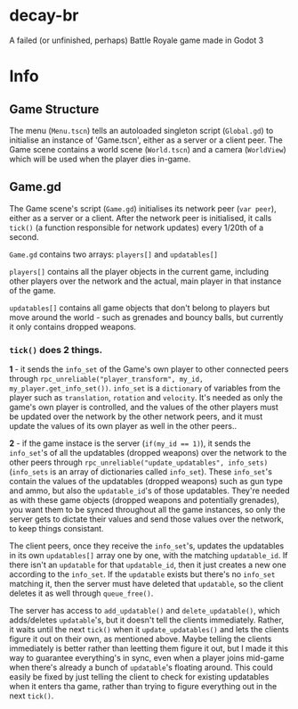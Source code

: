 # decay-br
A failed (or unfinished, perhaps) Battle Royale game made in Godot 3

# Info

## Game Structure

The menu (`Menu.tscn`) tells an autoloaded singleton script (`Global.gd`) to initialise an instance of 'Game.tscn', either as a server or a client peer. The Game scene contains a world scene (`World.tscn`) and a camera (`WorldView`) which will be used when the player dies in-game.

## Game.gd

The Game scene's script (`Game.gd`) initialises its network peer (`var peer`), either as a server or a client. After the network peer is initialised, it calls `tick()` (a function responsible for network updates) every 1/20th of a second.

`Game.gd` contains two arrays: `players[]` and `updatables[]`

`players[]` contains all the player objects in the current game, including other players over the network and the actual, main player in that instance of the game.

`updatables[]` contains all game objects that don't belong to players but move around the world - such as grenades and bouncy balls, but currently it only contains dropped weapons.

### `tick()` does 2 things.

**1** - it sends the `info_set` of the Game's own player to other connected peers through `rpc_unreliable("player_transform", my_id, my_player.get_info_set())`. `info_set` is a `dictionary` of variables from the player such as `translation`, `rotation` and `velocity`. It's needed as only the game's own player is controlled, and the values of the other players must be updated over the network by the other network peers, and it must update the values of its own player as well in the other peers..

**2** - if the game instace is the server (`if(my_id == 1)`), it sends the `info_set`'s of all the updatables (dropped weapons) over the network to the other peers through `rpc_unreliable("update_updatables", info_sets)` (`info_sets` is an array of dictionaries called `info_set`). These `info_set`'s contain the values of the updatables (dropped weapons) such as gun type and ammo, but also the `updatable_id`'s of those updatables. They're needed as with these game objects (dropped weapons and potentially grenades), you want them to be synced throughout all the game instances, so only the server gets to dictate their values and send those values over the network, to keep things consistant.

The client peers, once they receive the `info_set`'s, updates the updatables in its own `updatables[]` array one by one, with the matching `updatable_id`. If there isn't an `updatable` for that `updatable_id`, then it just creates a new one according to the `info_set`. If the `updatable` exists but there's no `info_set` matching it, then the server must have deleted that `updatable`, so the client deletes it as well through `queue_free()`.

The server has access to `add_updatable()` and `delete_updatable()`, which adds/deletes `updatable`'s, but it doesn't tell the clients immediately. Rather, it waits until the next `tick()` when it `update_updatables()` and lets the clients figure it out on their own, as mentioned above. Maybe telling the clients immediately is better rather than leetting them figure it out, but I made it this way to guarantee everything's in sync, even when a player joins mid-game when there's already a bunch of `updatable`'s floating around. This could easily be fixed by just telling the client to check for existing updatables when it enters tha game, rather than trying to figure everything out in the next `tick()`.
